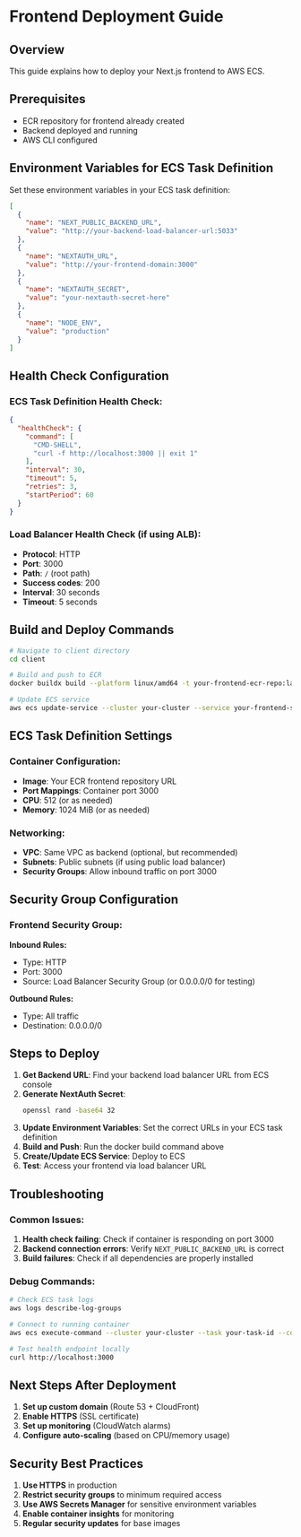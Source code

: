 # Frontend Deployment Guide

## Overview
This guide explains how to deploy your Next.js frontend to AWS ECS.

## Prerequisites
- ECR repository for frontend already created
- Backend deployed and running
- AWS CLI configured

## Environment Variables for ECS Task Definition

Set these environment variables in your ECS task definition:

```json
[
  {
    "name": "NEXT_PUBLIC_BACKEND_URL",
    "value": "http://your-backend-load-balancer-url:5033"
  },
  {
    "name": "NEXTAUTH_URL",
    "value": "http://your-frontend-domain:3000"
  },
  {
    "name": "NEXTAUTH_SECRET",
    "value": "your-nextauth-secret-here"
  },
  {
    "name": "NODE_ENV",
    "value": "production"
  }
]
```

## Health Check Configuration

### ECS Task Definition Health Check:
```json
{
  "healthCheck": {
    "command": [
      "CMD-SHELL",
      "curl -f http://localhost:3000 || exit 1"
    ],
    "interval": 30,
    "timeout": 5,
    "retries": 3,
    "startPeriod": 60
  }
}
```

### Load Balancer Health Check (if using ALB):
- **Protocol**: HTTP
- **Port**: 3000  
- **Path**: `/` (root path)
- **Success codes**: 200
- **Interval**: 30 seconds
- **Timeout**: 5 seconds

## Build and Deploy Commands

```bash
# Navigate to client directory
cd client

# Build and push to ECR
docker buildx build --platform linux/amd64 -t your-frontend-ecr-repo:latest --push .

# Update ECS service
aws ecs update-service --cluster your-cluster --service your-frontend-service --force-new-deployment
```

## ECS Task Definition Settings

### Container Configuration:
- **Image**: Your ECR frontend repository URL
- **Port Mappings**: Container port 3000
- **CPU**: 512 (or as needed)
- **Memory**: 1024 MiB (or as needed)

### Networking:
- **VPC**: Same VPC as backend (optional, but recommended)
- **Subnets**: Public subnets (if using public load balancer)
- **Security Groups**: Allow inbound traffic on port 3000

## Security Group Configuration

### Frontend Security Group:
**Inbound Rules:**
- Type: HTTP
- Port: 3000
- Source: Load Balancer Security Group (or 0.0.0.0/0 for testing)

**Outbound Rules:**
- Type: All traffic
- Destination: 0.0.0.0/0

## Steps to Deploy

1. **Get Backend URL**: Find your backend load balancer URL from ECS console
2. **Generate NextAuth Secret**: 
   ```bash
   openssl rand -base64 32
   ```
3. **Update Environment Variables**: Set the correct URLs in your ECS task definition
4. **Build and Push**: Run the docker build command above
5. **Create/Update ECS Service**: Deploy to ECS
6. **Test**: Access your frontend via load balancer URL

## Troubleshooting

### Common Issues:
1. **Health check failing**: Check if container is responding on port 3000
2. **Backend connection errors**: Verify `NEXT_PUBLIC_BACKEND_URL` is correct
3. **Build failures**: Check if all dependencies are properly installed

### Debug Commands:
```bash
# Check ECS task logs
aws logs describe-log-groups

# Connect to running container
aws ecs execute-command --cluster your-cluster --task your-task-id --container frontend --command "/bin/sh" --interactive

# Test health endpoint locally
curl http://localhost:3000
```

## Next Steps After Deployment

1. **Set up custom domain** (Route 53 + CloudFront)
2. **Enable HTTPS** (SSL certificate)
3. **Set up monitoring** (CloudWatch alarms)
4. **Configure auto-scaling** (based on CPU/memory usage)

## Security Best Practices

1. **Use HTTPS** in production
2. **Restrict security groups** to minimum required access
3. **Use AWS Secrets Manager** for sensitive environment variables
4. **Enable container insights** for monitoring
5. **Regular security updates** for base images 